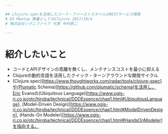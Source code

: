 ```yaml
---

## clojure.specを活用したコード・ファーストスタイルのRESTサービス開発
# D3 Meetup 教養としてのClojure 2017/10/4
# 株式会社シグニファイア 代表 中村研二

---
```


# 紹介したいこと

* コードとAPIデザインの乖離を無くし、メンテナンスコストを最小に抑える
* Clojureの動的言語を活用したクイック・ターンアラウンドな開発サイクル
* (Clojure.spec)[https://www.thoughtworks.com/radar/tools/clojure-spec]や(Plumatic Schema)[https://github.com/plumatic/schema]を活用し、Eric Evansの(Ubiquitous Language)[https://www.ogis-ri.co.jp/otc/hiroba/technical/DDDEssence/chap1.html#UbiquitousLanguage], (Model-Driven Design)[https://www.ogis-ri.co.jp/otc/hiroba/technical/DDDEssence/chap1.html#ModelDrivenDesign], (Hands-On Modeler)[https://www.ogis-ri.co.jp/otc/hiroba/technical/DDDEssence/chap1.html#HandsOnModeler]を指向する。



